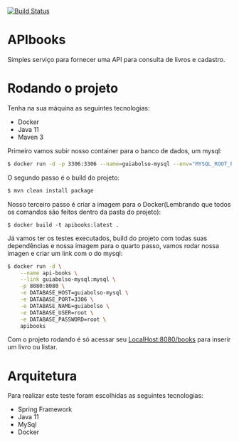 [![Build Status](https://travis-ci.org/moreiraMD/APIpayment.svg?branch=master)](https://travis-ci.org/moreiraMD/APIpayment)
# APIbooks
Simples serviço para fornecer uma API para consulta de livros e cadastro.

# Rodando o projeto

Tenha na sua máquina as seguintes tecnologias:
- Docker
- Java 11
- Maven 3

Primeiro vamos subir nosso container para o banco de dados, um mysql:
```sh
$ docker run -d -p 3306:3306 --name=guiabolso-mysql --env="MYSQL_ROOT_PASSWORD=root" --env="MYSQL_PASSWORD=root" --env="MYSQL_DATABASE=guiabolso" mysql
```
O segundo passo é o build do projeto:
```sh
$ mvn clean install package
```

Nosso terceiro passo é criar a imagem para o Docker(Lembrando que todos os comandos são feitos dentro da pasta do projeto):

```
$ docker build -t apibooks:latest .
```

Já vamos ter os testes executados, build do projeto com todas suas dependências e nossa imagem para o quarto passo, vamos rodar nossa imagen e criar um link com o do mysql:
```sh
$ docker run -d \
    --name api-books \
    --link guiabolso-mysql:mysql \
    -p 8080:8080 \
    -e DATABASE_HOST=guiabolso-mysql \
    -e DATABASE_PORT=3306 \
    -e DATABASE_NAME=guiabolso \
    -e DATABASE_USER=root \
    -e DATABASE_PASSWORD=root \
    apibooks
```

Com o projeto rodando é só acessar seu [LocalHost:8080/books](http://localhost:8080/books) para inserir um livro ou listar.

# Arquitetura

Para realizar este teste foram escolhidas as seguintes tecnologias:

- Spring Framework
- Java 11
- MySql
- Docker